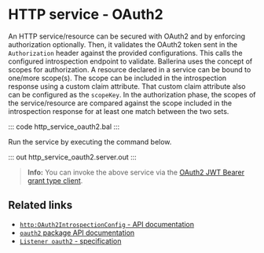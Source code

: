 # HTTP service - OAuth2

An HTTP service/resource can be secured with OAuth2 and by enforcing authorization optionally. Then, it validates the OAuth2 token sent in the `Authorization` header against the provided configurations. This calls the configured introspection endpoint to validate. Ballerina uses the concept of scopes for authorization. A resource declared in a service can be bound to one/more scope(s). The scope can be included in the introspection response using a custom claim attribute. That custom claim attribute also can be configured as the `scopeKey`. In the authorization phase, the scopes of the service/resource are compared against the scope included in the introspection response for at least one match between the two sets.

::: code http_service_oauth2.bal :::

Run the service by executing the command below.

::: out http_service_oauth2.server.out :::

>**Info:** You can invoke the above service via the [OAuth2 JWT Bearer grant type client](/learn/by-example/http-client-oauth2-jwt-bearer-grant-type).

## Related links
- [`http:OAuth2IntrospectionConfig` - API documentation](https://lib.ballerina.io/ballerina/http/latest/records/OAuth2IntrospectionConfig)
- [`oauth2` package API documentation](https://lib.ballerina.io/ballerina/oauth2/latest/)
- [`Listener oauth2` - specification](https://ballerina.io/spec/http/#9114-listener---oauth2)
